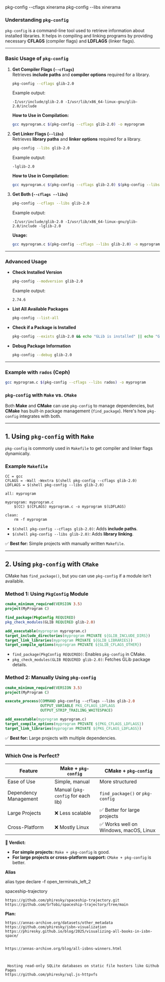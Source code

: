 



pkg-config --cflags xinerama
pkg-config --libs xinerama




### **Understanding `pkg-config`**
`pkg-config` is a command-line tool used to retrieve information about installed libraries. It helps in compiling and linking programs by providing necessary **CFLAGS** (compiler flags) and **LDFLAGS** (linker flags).

---

### **Basic Usage of `pkg-config`**
1. **Get Compiler Flags (`--cflags`)**  
   Retrieves **include paths** and **compiler options** required for a library.
   ```bash
   pkg-config --cflags glib-2.0
   ```
   Example output:
   ```
   -I/usr/include/glib-2.0 -I/usr/lib/x86_64-linux-gnu/glib-2.0/include
   ```
   **How to Use in Compilation:**
   ```bash
   gcc myprogram.c $(pkg-config --cflags glib-2.0) -o myprogram
   ```

2. **Get Linker Flags (`--libs`)**  
   Retrieves **library paths** and **linker options** required for a library.
   ```bash
   pkg-config --libs glib-2.0
   ```
   Example output:
   ```
   -lglib-2.0
   ```
   **How to Use in Compilation:**
   ```bash
   gcc myprogram.c $(pkg-config --cflags glib-2.0) $(pkg-config --libs glib-2.0) -o myprogram
   ```

3. **Get Both (`--cflags --libs`)**  
   ```bash
   pkg-config --cflags --libs glib-2.0
   ```
   Example output:
   ```
   -I/usr/include/glib-2.0 -I/usr/lib/x86_64-linux-gnu/glib-2.0/include -lglib-2.0
   ```
   **Usage:**
   ```bash
   gcc myprogram.c $(pkg-config --cflags --libs glib-2.0) -o myprogram
   ```

---

### **Advanced Usage**
- **Check Installed Version**  
  ```bash
  pkg-config --modversion glib-2.0
  ```
  Example output:
  ```
  2.74.6
  ```

- **List All Available Packages**  
  ```bash
  pkg-config --list-all
  ```

- **Check if a Package is Installed**  
  ```bash
  pkg-config --exists glib-2.0 && echo "GLib is installed" || echo "GLib is missing"
  ```

- **Debug Package Information**  
  ```bash
  pkg-config --debug glib-2.0
  ```

---

### **Example with `rados` (Ceph)**
```bash
gcc myprogram.c $(pkg-config --cflags --libs rados) -o myprogram
```






### **`pkg-config` with `Make` vs. `CMake`**
Both **Make** and **CMake** can use `pkg-config` to manage dependencies, but **CMake** has built-in package management (`find_package`). Here's how `pkg-config` integrates with both.

---

## **1. Using `pkg-config` with `Make`**
`pkg-config` is commonly used in `Makefile` to get compiler and linker flags dynamically.

### **Example `Makefile`**
```make
CC = gcc
CFLAGS = -Wall -Wextra $(shell pkg-config --cflags glib-2.0)
LDFLAGS = $(shell pkg-config --libs glib-2.0)

all: myprogram

myprogram: myprogram.c
	$(CC) $(CFLAGS) myprogram.c -o myprogram $(LDFLAGS)

clean:
	rm -f myprogram
```
- `$(shell pkg-config --cflags glib-2.0)`: Adds **include paths**.
- `$(shell pkg-config --libs glib-2.0)`: Adds **library linking**.

✅ **Best for:** Simple projects with manually written `Makefile`.

---

## **2. Using `pkg-config` with `CMake`**
CMake has `find_package()`, but you can use `pkg-config` if a module isn’t available.

### **Method 1: Using `PkgConfig` Module**
```cmake
cmake_minimum_required(VERSION 3.5)
project(MyProgram C)

find_package(PkgConfig REQUIRED)
pkg_check_modules(GLIB REQUIRED glib-2.0)

add_executable(myprogram myprogram.c)
target_include_directories(myprogram PRIVATE ${GLIB_INCLUDE_DIRS})
target_link_libraries(myprogram PRIVATE ${GLIB_LIBRARIES})
target_compile_options(myprogram PRIVATE ${GLIB_CFLAGS_OTHER})
```
- `find_package(PkgConfig REQUIRED)`: Enables `pkg-config` in CMake.
- `pkg_check_modules(GLIB REQUIRED glib-2.0)`: Fetches GLib package details.

### **Method 2: Manually Using `pkg-config`**
```cmake
cmake_minimum_required(VERSION 3.5)
project(MyProgram C)

execute_process(COMMAND pkg-config --cflags --libs glib-2.0
                OUTPUT_VARIABLE PKG_CFLAGS_LDFLAGS
                OUTPUT_STRIP_TRAILING_WHITESPACE)

add_executable(myprogram myprogram.c)
target_compile_options(myprogram PRIVATE ${PKG_CFLAGS_LDFLAGS})
target_link_libraries(myprogram PRIVATE ${PKG_CFLAGS_LDFLAGS})
```

✅ **Best for:** Large projects with multiple dependencies.

---

### **Which One is Perfect?**
| Feature       | **Make + `pkg-config`** | **CMake + `pkg-config`** |
|--------------|-------------------|-------------------|
| Ease of Use  | Simple, manual | More structured |
| Dependency Management | Manual (`pkg-config` for each lib) | `find_package()` or `pkg-config` |
| Large Projects | ❌ Less scalable | ✅ Better for large projects |
| Cross-Platform | ❌ Mostly Linux | ✅ Works well on Windows, macOS, Linux |

**🔹 Verdict:**  
- **For simple projects:** `Make + pkg-config` is good.  
- **For large projects or cross-platform support:** `CMake + pkg-config` is better.







**Alias**


alias <aliasname>
type <aliasname>
declare -f open_terminals_left_2












spaceship-trajectory

```
https://github.com/phiresky/spaceship-trajectory.git
https://github.com/SrTobi/spaceship-trajectory/tree/main

```














**Plan:**



```
https://annas-archive.org/datasets/other_metadata
https://github.com/phiresky/isbn-visualization
https://phiresky.github.io/blog/2025/visualizing-all-books-in-isbn-space/


https://annas-archive.org/blog/all-isbns-winners.html



 Hosting read-only SQLite databases on static file hosters like Github Pages 
https://github.com/phiresky/sql.js-httpvfs

```